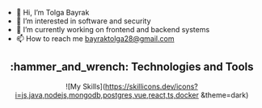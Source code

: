 - 👋 Hi, I’m Tolga Bayrak
- 👀 I’m interested in software and security
- 🌱 I’m currently working on frontend and backend systems
- 📫 How to reach me bayraktolga28@gmail.com




<div align="center">

<h2 align="center">:hammer_and_wrench: Technologies and Tools</h2>

![My Skills](https://skillicons.dev/icons?i=js,java,nodejs,mongodb,postgres,vue,react,ts,docker &theme=dark)

</div>

